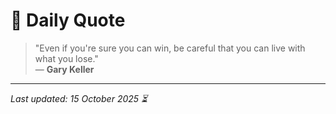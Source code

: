 # 📜 Daily Quote

> "Even if you're sure you can win, be careful that you can live with what you lose."  
> — **Gary Keller**

---

_Last updated: 15 October 2025 ⏳_
